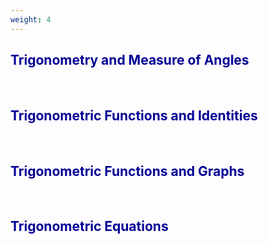 ```yaml
---
weight: 4
---
```


## <span style="color:RGB(0,0,150"> Trigonometry and Measure of Angles </span> 
<br>

## <span style="color:RGB(0,0,150"> Trigonometric Functions and Identities </span> 
<br>

## <span style="color:RGB(0,0,150"> Trigonometric Functions and Graphs </span> 
<br>

## <span style="color:RGB(0,0,150"> Trigonometric Equations </span> 
<br>